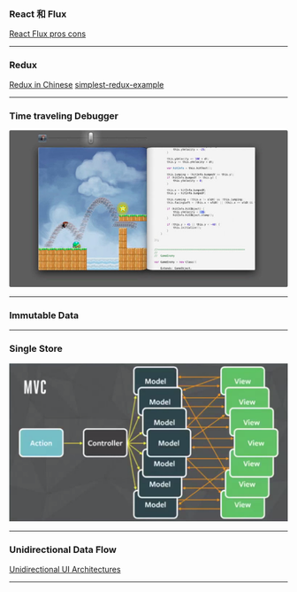 
### React 和 Flux

[React Flux pros cons][flux]

[flux]: https://www.quora.com/What-are-the-pros-and-cons-of-React-js-and-Flux-Are-they-the-future-of-front-end-development

----

### Redux

[Redux in Chinese][chinese]
[simplest-redux-example][simplest]

[chinese]: http://camsong.github.io/redux-in-chinese/
[simplest]: https://github.com/jackielii/simplest-redux-example/

----

### Time traveling Debugger

![](./illustrations/bret-time-travel.jpg)

----

### Immutable Data

----

### Single Store

![](./illustrations/multiple-models.png)

----

### Unidirectional Data Flow

[Unidirectional UI Architectures][unidirectional]

[unidirectional]: http://staltz.com/unidirectional-user-interface-architectures.html

----
